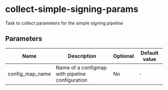 # collect-simple-signing-params

Task to collect parameters for the simple signing pipeline

## Parameters

| Name             | Description                                                                           | Optional | Default value                                          |
|------------------|---------------------------------------------------------------------------------------|----------|--------------------------------------------------------|
| config_map_name  | Name of a configmap with pipeline configuration                                       | No       | -                                                      |
